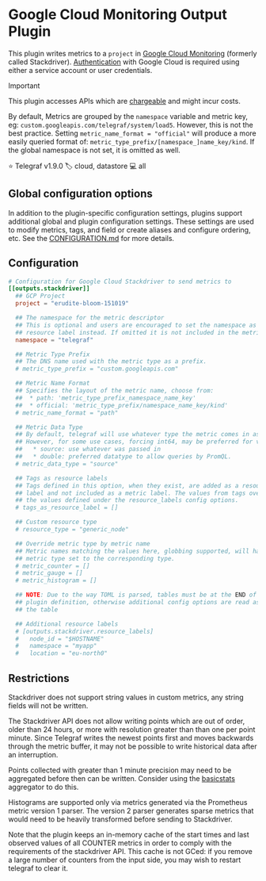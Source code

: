 # Google Cloud Monitoring Output Plugin

This plugin writes metrics to a `project` in
[Google Cloud Monitoring][stackdriver] (formerly called Stackdriver).
[Authentication][authentication] with Google Cloud is required using either a
service account or user credentials.

> [!IMPORTANT]
> This plugin accesses APIs which are [chargeable][pricing] and might incur
> costs.

By default, Metrics are grouped by the `namespace` variable and metric key,
eg: `custom.googleapis.com/telegraf/system/load5`. However, this is not the
best practice. Setting `metric_name_format = "official"` will produce a more
easily queried format of: `metric_type_prefix/[namespace_]name_key/kind`. If
the global namespace is not set, it is omitted as well.

⭐ Telegraf v1.9.0
🏷️ cloud, datastore
💻 all

## Global configuration options <!-- @/docs/includes/plugin_config.md -->

In addition to the plugin-specific configuration settings, plugins support
additional global and plugin configuration settings. These settings are used to
modify metrics, tags, and field or create aliases and configure ordering, etc.
See the [CONFIGURATION.md][CONFIGURATION.md] for more details.

[CONFIGURATION.md]: ../../../docs/CONFIGURATION.md#plugins

## Configuration

```toml @sample.conf
# Configuration for Google Cloud Stackdriver to send metrics to
[[outputs.stackdriver]]
  ## GCP Project
  project = "erudite-bloom-151019"

  ## The namespace for the metric descriptor
  ## This is optional and users are encouraged to set the namespace as a
  ## resource label instead. If omitted it is not included in the metric name.
  namespace = "telegraf"

  ## Metric Type Prefix
  ## The DNS name used with the metric type as a prefix.
  # metric_type_prefix = "custom.googleapis.com"

  ## Metric Name Format
  ## Specifies the layout of the metric name, choose from:
  ##  * path: 'metric_type_prefix_namespace_name_key'
  ##  * official: 'metric_type_prefix/namespace_name_key/kind'
  # metric_name_format = "path"

  ## Metric Data Type
  ## By default, telegraf will use whatever type the metric comes in as.
  ## However, for some use cases, forcing int64, may be preferred for values:
  ##   * source: use whatever was passed in
  ##   * double: preferred datatype to allow queries by PromQL.
  # metric_data_type = "source"

  ## Tags as resource labels
  ## Tags defined in this option, when they exist, are added as a resource
  ## label and not included as a metric label. The values from tags override
  ## the values defined under the resource_labels config options.
  # tags_as_resource_label = []

  ## Custom resource type
  # resource_type = "generic_node"

  ## Override metric type by metric name
  ## Metric names matching the values here, globbing supported, will have the
  ## metric type set to the corresponding type.
  # metric_counter = []
  # metric_gauge = []
  # metric_histogram = []

  ## NOTE: Due to the way TOML is parsed, tables must be at the END of the
  ## plugin definition, otherwise additional config options are read as part of
  ## the table

  ## Additional resource labels
  # [outputs.stackdriver.resource_labels]
  #   node_id = "$HOSTNAME"
  #   namespace = "myapp"
  #   location = "eu-north0"
```

## Restrictions

Stackdriver does not support string values in custom metrics, any string fields
will not be written.

The Stackdriver API does not allow writing points which are out of order, older
than 24 hours, or more with resolution greater than than one per point minute.
Since Telegraf writes the newest points first and moves backwards through the
metric buffer, it may not be possible to write historical data after an
interruption.

Points collected with greater than 1 minute precision may need to be aggregated
before then can be written.  Consider using the [basicstats][] aggregator to do
this.

Histograms are supported only via metrics generated via the Prometheus metric
version 1 parser. The version 2 parser generates sparse metrics that would need
to be heavily transformed before sending to Stackdriver.

Note that the plugin keeps an in-memory cache of the start times and last
observed values of all COUNTER metrics in order to comply with the requirements
of the stackdriver API.  This cache is not GCed: if you remove a large number of
counters from the input side, you may wish to restart telegraf to clear it.

[basicstats]: /plugins/aggregators/basicstats/README.md
[stackdriver]: https://cloud.google.com/monitoring/api/v3/
[authentication]: https://cloud.google.com/docs/authentication/getting-started
[pricing]: https://cloud.google.com/stackdriver/pricing#google-clouds-operations-suite-pricing
